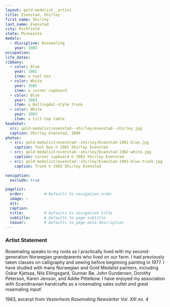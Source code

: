 ```yaml
---
layout: gold-medalist__artist
title: Evenstad, Shirley
first_name: Shirley
last_name: Evenstad
city: Richfield
state: Minnesota
medals: 
  - discipline: Rosemaling
    year: 1983
occupation:
life_dates:
ribbons:
  - color: Blue
    year: 1981
    item: a tool box
  - color: White
    year: 1982
    item: a corner cupboard
  - color: Blue
    year: 1983
    item: a Hallingdal-style trunk
  - color: White
    year: 1983
    item: a tilt-top table
headshot:
  src: gold-medalist/evenstad--shirley/evenstad--shirley.jpg
  caption: Shirley Evenstad, 2008
photos:
  - src: gold-medalist/evenstad--shirley/Evanstad-1981-blue.jpg
    caption: Tool box © 1981 Shirley Evenstad
  - src: gold-medalist/evenstad--shirley/Evanstad-1982-white.jpg
    caption: Corner cupboard © 1982 Shirley Evenstad
  - src: gold-medalist/evenstad--shirley/Evanstad-1983-blue-trunk.jpg
    caption: Trunk © 1983 Shirley Evenstad

navigation:
  exclude: true

pagelist:
  order:         # Defaults to navigation order  
  image: ~
  alt:
  caption:
  title:         # Defaults to navigation title
  subtitle:      # Defaults to page subtitle
  teaser:        # Defaults to page meta-description  
---
```

### Artist Statement

Rosemaling speaks to my roots as I practically lived with my second-generation Norwegian grandparents who lived on our farm. I had previously taken classes on calligraphy and sewing before beginning painting in 1977. I have studied with many Norwegian and Gold Medalist painters, including Oskar Kjetsaa, Nils Ellingsgard, Gunnar Bø, John Gundersen, Dorothy Peterson, Karen Jenson, and Addie Pittelkow. I have enjoyed my association with Scandinavian handcrafts as a rosemaling sales outlet and great rosemaling input!

1983, excerpt from _Vesterheim Rosemaling Newsletter Vol. XIII no. 4_
